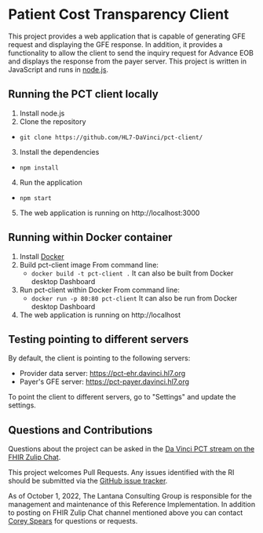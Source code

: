 # Patient Cost Transparency Client
This project provides a web application that is capable of generating GFE request and displaying the GFE response. In addition, it provides a functionality to allow the client to send the inquiry request for Advance EOB and displays the response from the payer server.  This project is written in JavaScript and runs in [node.js](https://nodejs.org/en/).  

## Running the PCT client locally
1. Install node.js
2. Clone the repository
  * `git clone https://github.com/HL7-DaVinci/pct-client/`
3. Install the dependencies
  * `npm install`
4. Run the application
  * `npm start`
5. The web application is running on http://localhost:3000

## Running within Docker container
1. Install [Docker](https://docs.docker.com/get-docker/)
2. Build pct-client image
   From command line:
    * `docker build -t pct-client .`
   It can also be built from Docker desktop Dashboard
3. Run pct-client within Docker
   From command line:
   * `docker run -p 80:80 pct-client`
   It can also be run from Docker desktop Dashboard
4. The web application is running on http://localhost

## Testing pointing to different servers
By default, the client is pointing to the following servers:

* Provider data server: https://pct-ehr.davinci.hl7.org
* Payer's GFE server: https://pct-payer.davinci.hl7.org

To point the client to different servers, go to "Settings" and update the settings. 

## Questions and Contributions
Questions about the project can be asked in the [Da Vinci PCT stream on the FHIR Zulip Chat](https://chat.fhir.org/#narrow/stream/301151-Da-Vinci-PCT).

This project welcomes Pull Requests. Any issues identified with the RI should be submitted via the [GitHub issue tracker](https://github.com/HL7-DaVinci/pct-client/issues).

As of October 1, 2022, The Lantana Consulting Group is responsible for the management and maintenance of this Reference Implementation.
In addition to posting on FHIR Zulip Chat channel mentioned above you can contact [Corey Spears](mailto:corey.spears@lantanagroup.com) for questions or requests.
